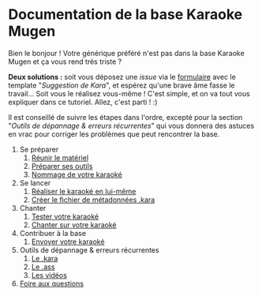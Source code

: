 # Documentation de la base Karaoke Mugen

Bien le bonjour ! Votre générique préféré n'est pas dans la base Karaoke Mugen et ça vous rend très triste ?

**Deux solutions :** soit vous déposez une *issue* via le [formulaire](https://lab.shelter.moe/Karaokemugen/karaokebase/issues/new) avec le template "*Suggestion de Kara*", et espérez qu'une brave âme fasse le travail... Soit vous le réalisez vous-même ! C'est simple, et on va tout vous expliquer dans ce tutoriel. Allez, c'est parti ! :)

Il est conseillé de suivre les étapes dans l'ordre, excepté pour la section "*Outils de dépannage & erreurs récurrentes*" qui vous donnera des astuces en vrac pour corriger les problèmes que peut rencontrer la base.

1. Se préparer
   1. [Réunir le matériel](material.md)
   1. [Préparer ses outils](install.md)
   1. [Nommage de votre karaoké](naming.md)
1. Se lancer
   1. [Réaliser le karaoké en lui-même](karaoke.md)
   1. [Créer le fichier de métadonnées .kara](karafile.md)
1. Chanter
   1. [Tester votre karaoké](test.md)
   1. [Chanter sur votre karaoké](sing.md)
1. Contribuer à la base
   1. [Envoyer votre karaoké](upload.md)
1. Outils de dépannage & erreurs récurrentes
   1. [Le .kara](troubleshoot_kara.md)
   1. [Le .ass](troubleshoot_sub.md)
   1. [Les vidéos](troubleshoot_video.md)
1. [Foire aux questions](faq.md)